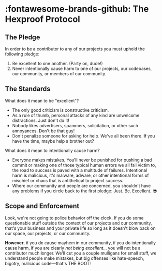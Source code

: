 # :fontawesome-brands-github: The Hexproof Protocol

## The Pledge

In order to be a contributor to any of our projects you must uphold the following pledge:

1) Be excellent to one another. (Party on, dude!)
2) Never intentionally cause harm to one of our projects, our codebases, our community, or members of our community.

## The Standards

What does it mean to be "excellent"?

- The only good criticism is constructive criticism.
- As a rule of thumb, personal attacks of any kind are unwelcome distractions. Just don't do it!
- Nobody likes advertisers, spammers, solicitation, or other such annoyances. Don't be that guy!
- Don't penalize someone for asking for help. We've all been there. If you have the time, maybe help a brother out?

What does it mean to intentionally cause harm?

- Everyone makes mistakes. You'll never be punished for pushing a bad commit or making one of those typical human 
errors we all fall victim to, the road to success is paved with a multitude of failures. Intentional harm is malicious, 
it's malware, adware, or other intentional forms of mischief or chaos that is antithetical to project success.
- Where our community and people are concerned, you shouldn't have any problems if you circle back to the first pledge: 
Just. Be. Excellent. 😎

## Scope and Enforcement

Look, we're not going to police behavior off the clock. If you do some questionable stuff outside the context of our 
projects and our community, that's your business and your private life so long as it doesn't blow back on our 
space, our projects, or our community.

**However**, if you do cause mayhem in our community, if you do intentionally cause harm, if you are clearly 
_not being excellent_... you will not be a contributor much longer. We'll cut you a couple mulligans for small stuff, 
we understand people make mistakes, but big offenses like hate-speech, bigotry, malicious code—that's THE BOOT!